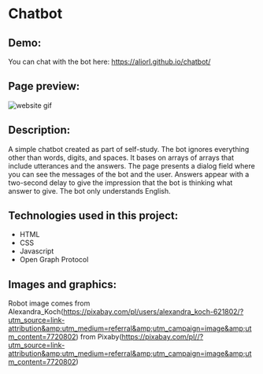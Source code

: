 # Chatbot
## Demo:
You can chat with the bot here: https://aliorl.github.io/chatbot/
## Page preview:
![website gif](https://media.giphy.com/media/v1.Y2lkPTc5MGI3NjExYmY2ODM1ZTdmYTY1ZTJmOTk1MTM1ZGUyYjU2MjA2NjhhYjEzMWUyMyZlcD12MV9pbnRlcm5hbF9naWZzX2dpZklkJmN0PWc/x8L5NHPIHrQW7DNYiL/giphy.gif)

## Description:
A simple chatbot created as part of self-study. The bot ignores everything other than words, digits, and spaces. It bases on arrays of arrays that include utterances and the answers. The page presents a dialog field where you can see the messages of the bot and the user. Answers appear with a two-second delay to give the impression that the bot is thinking what answer to give. The bot only understands English.

## Technologies used in this project:
- HTML
- CSS
- Javascript
- Open Graph Protocol

## Images and graphics:
Robot image comes from Alexandra_Koch(https://pixabay.com/pl/users/alexandra_koch-621802/?utm_source=link-attribution&amp;utm_medium=referral&amp;utm_campaign=image&amp;utm_content=7720802) from Pixaby(https://pixabay.com/pl//?utm_source=link-attribution&amp;utm_medium=referral&amp;utm_campaign=image&amp;utm_content=7720802)
